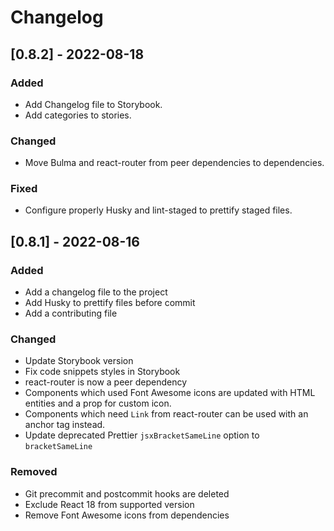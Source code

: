 # Changelog

## [0.8.2] - 2022-08-18

### Added

- Add Changelog file to Storybook.
- Add categories to stories.

### Changed

- Move Bulma and react-router from peer dependencies to dependencies.

### Fixed

- Configure properly Husky and lint-staged to prettify staged files.

## [0.8.1] - 2022-08-16

### Added

- Add a changelog file to the project
- Add Husky to prettify files before commit
- Add a contributing file

### Changed

- Update Storybook version
- Fix code snippets styles in Storybook
- react-router is now a peer dependency
- Components which used Font Awesome icons are updated with HTML entities and
a prop for custom icon.
- Components which need `Link` from react-router can be used with an anchor tag instead.
- Update deprecated Prettier `jsxBracketSameLine` option to `bracketSameLine`

### Removed

- Git precommit and postcommit hooks are deleted
- Exclude React 18 from supported version
- Remove Font Awesome icons from dependencies
